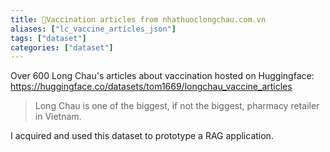 ```yaml
---
title: 📂Vaccination articles from nhathuoclongchau.com.vn
aliases: ["lc_vaccine_articles_json"]
tags: ["dataset"]
categories: ["dataset"]
---
```


Over 600 Long Chau's articles about vaccination hosted on Huggingface: https://huggingface.co/datasets/tom1669/longchau_vaccine_articles

>Long Chau is one of the biggest, if not the biggest, pharmacy retailer in Vietnam.

I acquired and used this dataset to prototype a RAG application.
